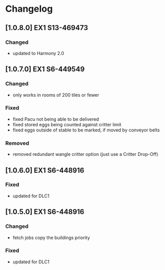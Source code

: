# Changelog

## [1.0.8.0] EX1 S13-469473

### Changed
- updated to Harmony 2.0

## [1.0.7.0] EX1 S6-449549

### Changed
- only works in rooms of 200 tiles or fewer

### Fixed
- fixed Pacu not being able to be delivered
- fixed stored eggs being counted against critter limit
- fixed eggs outside of stable to be marked, if moved by conveyor belts

### Removed
- removed redundant wangle critter option (just use a Critter Drop-Off)

## [1.0.6.0] EX1 S6-448916

### Fixed
- updated for DLC1

## [1.0.5.0] EX1 S6-448916

### Changed
- fetch jobs copy the buildings priority

### Fixed
- updated for DLC1
